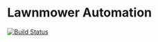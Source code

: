 # Lawnmower Automation

[![Build Status](https://travis-ci.org/rajdsouza/lawnmower.svg)](https://travis-ci.org/rajdsouza/lawnmower)